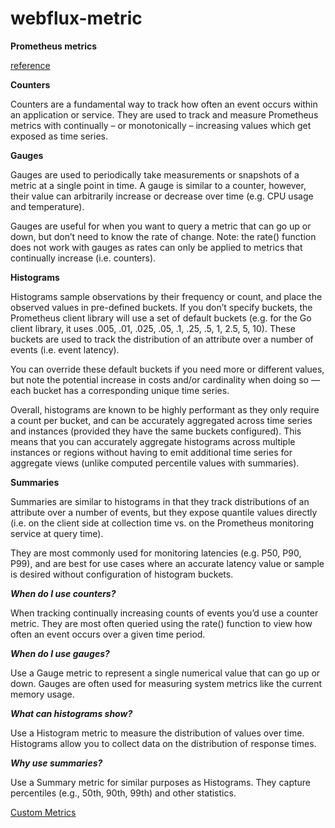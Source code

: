 # webflux-metric

**Prometheus metrics**

[reference](https://chronosphere.io/learn/an-introduction-to-the-four-primary-types-of-prometheus-metrics/?cn-reloaded=1)

**Counters**

Counters are a fundamental way to track how often an event occurs within an application or service. 
They are used to track and measure Prometheus metrics with continually – or monotonically – increasing values which get exposed as time series.

**Gauges**

Gauges are used to periodically take measurements or snapshots of a metric at a single point in time. A gauge is similar to a counter, however, their value can arbitrarily increase or decrease over time (e.g. CPU usage and temperature).

Gauges are useful for when you want to query a metric that can go up or down, but don’t need to know the rate of change. Note: the rate() function does not work with gauges as rates can only be applied to metrics that continually increase (i.e. counters).

**Histograms**

Histograms sample observations by their frequency or count, and place the observed values in pre-defined buckets. If you don’t specify buckets, the Prometheus client library will use a set of default buckets (e.g. for the Go client library, it uses .005, .01, .025, .05, .1, .25, .5, 1, 2.5, 5, 10). These buckets are used to track the distribution of an attribute over a number of events (i.e. event latency).

You can override these default buckets if you need more or different values, but note the potential increase in costs and/or cardinality when doing so — each bucket has a corresponding unique time series.

Overall, histograms are known to be highly performant as they only require a count per bucket, and can be accurately aggregated across time series and instances (provided they have the same buckets configured). This means that you can accurately aggregate histograms across multiple instances or regions without having to emit additional time series for aggregate views (unlike computed percentile values with summaries).

**Summaries**

Summaries are similar to histograms in that they track distributions of an attribute over a number of events, but they expose quantile values directly (i.e. on the client side at collection time vs. on the Prometheus monitoring service at query time).

They are most commonly used for monitoring latencies (e.g. P50, P90, P99), and are best for use cases where an accurate latency value or sample is desired without configuration of histogram buckets. 


***When do I use counters?***

When tracking continually increasing counts of events you’d use a counter metric. They are most often queried using the rate() function to view how often an event occurs over a given time period.

***When do I use gauges?***

Use a Gauge metric to represent a single numerical value that can go up or down. Gauges are often used for measuring system metrics like the current memory usage.

***What can histograms show?***

Use a Histogram metric to measure the distribution of values over time. Histograms allow you to collect data on the distribution of response times.

***Why use summaries?***

Use a Summary metric for similar purposes as Histograms. They capture percentiles (e.g., 50th, 90th, 99th) and other statistics. 



[Custom Metrics](https://docs.spring.io/spring-boot/docs/current/reference/html/actuator.html#actuator.metrics.registering-custom)